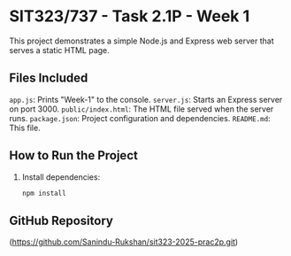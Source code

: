 # SIT323/737 - Task 2.1P - Week 1

This project demonstrates a simple Node.js and Express web server that serves a static HTML page.

## Files Included

 `app.js`: Prints "Week-1" to the console.
 `server.js`: Starts an Express server on port 3000.
 `public/index.html`: The HTML file served when the server runs.
 `package.json`: Project configuration and dependencies.
 `README.md`: This file.

## How to Run the Project

1. Install dependencies:
   ```bash
   npm install

## GitHub Repository
(https://github.com/Sanindu-Rukshan/sit323-2025-prac2p.git)
